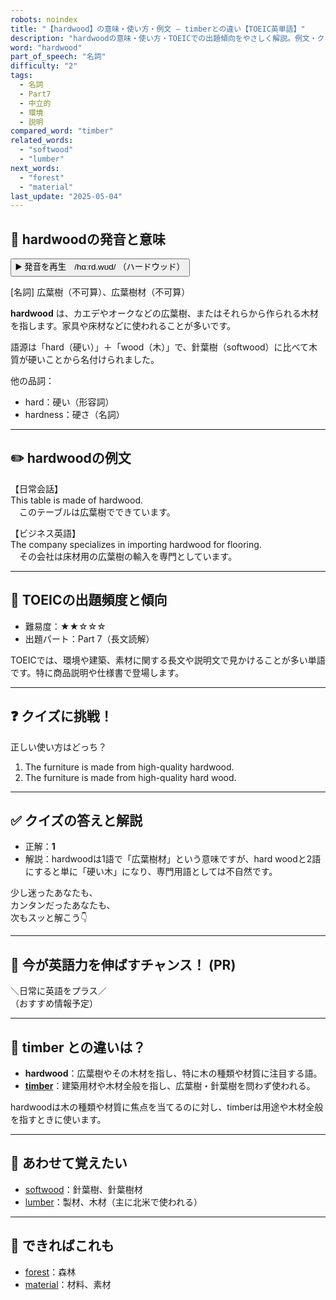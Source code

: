 ```yaml
---
robots: noindex
title: "【hardwood】の意味・使い方・例文 ― timberとの違い【TOEIC英単語】"
description: "hardwoodの意味・使い方・TOEICでの出題傾向をやさしく解説。例文・クイズ付きでtimberとの違いもわかりやすく学べます。"
word: "hardwood"
part_of_speech: "名詞"
difficulty: "2"
tags:
  - 名詞
  - Part7
  - 中立的
  - 環境
  - 説明
compared_word: "timber"
related_words:
  - "softwood"
  - "lumber"
next_words:
  - "forest"
  - "material"
last_update: "2025-05-04"
---
```


## 🔰 hardwoodの発音と意味

<button class="play-audio" onclick="playTTS('hardwood')">
  <span class="play-audio-main">
    ▶️ 発音を再生　/hɑːrd.wʊd/
  </span>
  <span class="play-audio-sub">
    （ハードウッド）
  </span>
</button>

[名詞] 広葉樹（不可算）、広葉樹材（不可算）

**hardwood** は、カエデやオークなどの広葉樹、またはそれらから作られる木材を指します。家具や床材などに使われることが多いです。

語源は「hard（硬い）」＋「wood（木）」で、針葉樹（softwood）に比べて木質が硬いことから名付けられました。

他の品詞：  
- hard：硬い（形容詞）
- hardness：硬さ（名詞）

---

## ✏️ hardwoodの例文

【日常会話】  
This table is made of hardwood.  
　このテーブルは広葉樹でできています。

【ビジネス英語】  
The company specializes in importing hardwood for flooring.  
　その会社は床材用の広葉樹の輸入を専門としています。

---

## 🎯 TOEICの出題頻度と傾向

- 難易度：★★☆☆☆
- 出題パート：Part 7（長文読解）

TOEICでは、環境や建築、素材に関する長文や説明文で見かけることが多い単語です。特に商品説明や仕様書で登場します。

---

## ❓ クイズに挑戦！

正しい使い方はどっち？

1. The furniture is made from high-quality hardwood.  
2. The furniture is made from high-quality hard wood.

---

## ✅ クイズの答えと解説

- 正解：**1**
- 解説：hardwoodは1語で「広葉樹材」という意味ですが、hard woodと2語にすると単に「硬い木」になり、専門用語としては不自然です。

少し迷ったあなたも、  
カンタンだったあなたも、  
次もスッと解こう👇️

---

## 🚀 今が英語力を伸ばすチャンス！ (PR)

<div class="info-center">
＼日常に英語をプラス／<br>  
（おすすめ情報予定）
</div>

---

## 🤔  timber との違いは？

- **hardwood**：広葉樹やその木材を指し、特に木の種類や材質に注目する語。
- **[timber](/word/timber/)**：建築用材や木材全般を指し、広葉樹・針葉樹を問わず使われる。

hardwoodは木の種類や材質に焦点を当てるのに対し、timberは用途や木材全般を指すときに使います。

---

## 🧩 あわせて覚えたい

- [softwood](/word/softwood/)：針葉樹、針葉樹材
- [lumber](/word/lumber/)：製材、木材（主に北米で使われる）

---

## 📖 できればこれも

- [forest](/word/forest/)：森林
- [material](/word/material/)：材料、素材

<!-- cvid: aid27_bid23 -->
